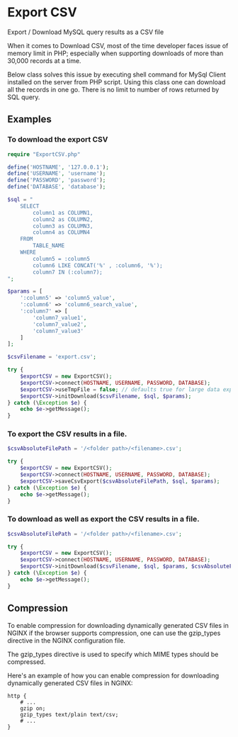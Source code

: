 # **Export CSV**

Export / Download MySQL query results as a CSV file


When it comes to Download CSV, most of the time developer faces issue of memory limit in PHP; especially when supporting downloads of more than 30,000 records at a time.


Below class solves this issue by executing shell command for MySql Client installed on the server from PHP script. Using this class one can download all the records in one go. There is no limit to number of rows returned by SQL query.<br>


## Examples

### To download the export CSV

```PHP
require "ExportCSV.php"

define('HOSTNAME', '127.0.0.1');
define('USERNAME', 'username');
define('PASSWORD', 'password');
define('DATABASE', 'database');

$sql = "
    SELECT
        column1 as COLUMN1,
        column2 as COLUMN2,
        column3 as COLUMN3,
        column4 as COLUMN4
    FROM
        TABLE_NAME
    WHERE
        column5 = :column5
        column6 LIKE CONCAT('%' , :column6, '%');
        column7 IN (:column7);
";

$params = [
    ':column5' => 'column5_value',
    ':column6' => 'column6_search_value',
    ':column7' => [
        'column7_value1',
        'column7_value2',
        'column7_value3'
    ]
];

$csvFilename = 'export.csv';

try {
    $exportCSV = new ExportCSV();
    $exportCSV->connect(HOSTNAME, USERNAME, PASSWORD, DATABASE);
    $exportCSV->useTmpFile = false; // defaults true for large data export.
    $exportCSV->initDownload($csvFilename, $sql, $params);
} catch (\Exception $e) {
    echo $e->getMessage();
}
```

### To export the CSV results in a file.

```PHP
$csvAbsoluteFilePath = '/<folder path>/<filename>.csv';

try {
    $exportCSV = new ExportCSV();
    $exportCSV->connect(HOSTNAME, USERNAME, PASSWORD, DATABASE);
    $exportCSV->saveCsvExport($csvAbsoluteFilePath, $sql, $params);
} catch (\Exception $e) {
    echo $e->getMessage();
}
```

### To download as well as export the CSV results in a file.

```PHP
$csvAbsoluteFilePath = '/<folder path>/<filename>.csv';

try {
    $exportCSV = new ExportCSV();
    $exportCSV->connect(HOSTNAME, USERNAME, PASSWORD, DATABASE);
    $exportCSV->initDownload($csvFilename, $sql, $params, $csvAbsoluteFilePath);
} catch (\Exception $e) {
    echo $e->getMessage();
}
```

## Compression

To enable compression for downloading dynamically generated CSV files in NGINX if the browser supports compression, one can use the gzip\_types directive in the NGINX configuration file.

The gzip\_types directive is used to specify which MIME types should be compressed.

Here's an example of how you can enable compression for downloading dynamically generated CSV files in NGINX:

````
http {
    # ...
    gzip on;
    gzip_types text/plain text/csv;
    # ...
}
````